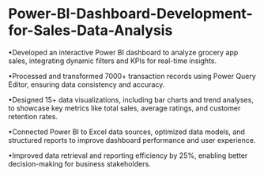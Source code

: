# Power-BI-Dashboard-Development-for-Sales-Data-Analysis

•Developed an interactive Power BI dashboard to analyze grocery app sales, integrating dynamic filters and KPIs for real-time insights.

•Processed and transformed 7000+ transaction records using Power Query Editor, ensuring data consistency and accuracy.

•Designed 15+ data visualizations, including bar charts and trend analyses, to showcase key metrics like total sales, average ratings, and customer retention rates.

•Connected Power BI to Excel data sources, optimized data models, and structured reports to improve dashboard performance and user experience.

•Improved data retrieval and reporting efficiency by 25%, enabling better decision-making for business stakeholders.
